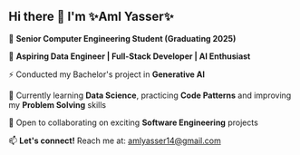 ## Hi there 👋 I'm **✨Aml Yasser✨**  
🔭 **Senior Computer Engineering Student (Graduating 2025)**  

👯 **Aspiring Data Engineer | Full-Stack Developer | AI Enthusiast**  

⚡ Conducted my Bachelor's project in **Generative AI**

🌱 Currently learning **Data Science**, practicing **Code Patterns** and improving my **Problem Solving** skills  

🤝 Open to collaborating on exciting **Software Engineering** projects  

📫 **Let's connect!** Reach me at: [amlyasser14@gmail.com](mailto:amlyasser14@gmail.com)  

<!--
**AmlYES/AmlYES** is a ✨ _special_ ✨ repository because its `README.md` (this file) appears on your GitHub profile.

Here are some ideas to get you started:

- 🔭 I’m currently working on ...
- 🌱 I’m currently learning ...
- 👯 I’m looking to collaborate on ...
- 🤔 I’m looking for help with ...
- 💬 Ask me about ...
- 📫 How to reach me: ...
- 😄 Pronouns: ...
- ⚡ Fun fact: ...
-->
